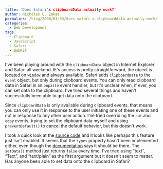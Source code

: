 ```yaml
---
title: 'Does Safari's clipboardData actually work?'
author: Nicholas C. Zakas
permalink: /blog/2008/03/03/does-safari-s-clipboarddata-actually-work/
categories:
  - Web Development
tags:
  - Clipboard
  - JavaScript
  - Safari
  - WebKit
---
```

I've been playing around with the `clipboardData` object in Internet Explorer and Safari all weekend. IE's access is pretty straightforward, the object is located on `window` and always available. Safari adds `clipboardData` to the `event` object, but only during clipboard events. You can only read clipboard data in Safari in an `onpaste` event handler, but it's unclear when, if ever, you can set data to the clipboard. I've tried several things and haven't successfully been able to get data onto the clipboard.

Since `clipboardData` is only available during clipboard events, that means you can only use it in response to the user initiating one of these events and not in response to any other user action. I've tried overriding the `cut` and `copy` events, trying to set the clipboard data myself and using `preventDefault()` to cancel the default behavior, but this doesn't work.

I took a quick look at the <a title="ClipboardWin.cpp" rel="external" href="http://trac.webkit.org/projects/webkit/browser/trunk/WebCore/platform/win/ClipboardWin.cpp?rev=30621#L510">source code</a> and it looks like perhaps this feature just isn't enabled. It seems that the `types` property hasn't been implemented either, even though the <a title="Using the Pasteboard From JavaScript" rel="external" href="http://developer.apple.com/documentation/AppleApplications/Conceptual/SafariJSProgTopics/Tasks/CopyAndPaste.html">documentation</a> says it should be there. The `setData()` method just returns `false` every time, I've tried using &#8220;text&#8221;, &#8220;Text&#8221;, and &#8220;text/plain&#8221; as the first argument but it doesn't seem to matter. Has anyone been able to set data onto the clipboard in Safari?
